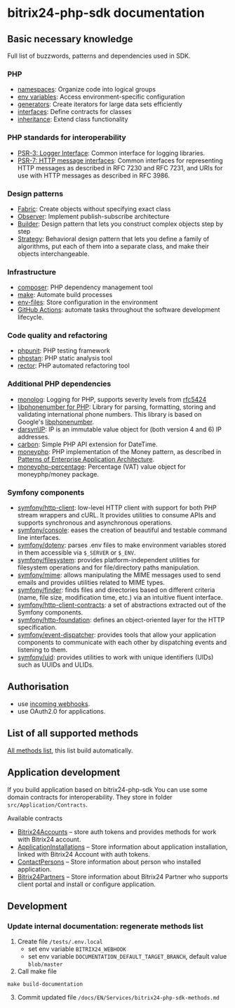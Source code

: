 bitrix24-php-sdk documentation
=============================================
## Basic necessary knowledge
Full list of buzzwords, patterns and dependencies used in SDK.

### PHP

- [namespaces](https://www.php.net/manual/en/language.namespaces.php): Organize code into logical groups
- [env variables](https://www.php.net/manual/en/reserved.variables.environment.php): Access environment-specific configuration
- [generators](https://www.php.net/manual/en/language.generators.php): Create iterators for large data sets efficiently
- [interfaces](https://www.php.net/manual/en/language.oop5.interfaces.php): Define contracts for classes
- [inheritance](https://www.php.net/manual/en/language.oop5.inheritance.php): Extend class functionality

### PHP standards for interoperability
- [PSR-3: Logger Interface](https://www.php-fig.org/psr/psr-3/): Common interface for logging libraries.
- [PSR-7: HTTP message interfaces](https://www.php-fig.org/psr/psr-7/): Common interfaces for representing HTTP messages as described in RFC 7230 and RFC 7231, and URIs for use with HTTP messages as described in RFC 3986.


### Design patterns
- [Fabric](https://refactoring.guru/design-patterns/factory-method): Create objects without specifying exact class
- [Observer](https://refactoring.guru/design-patterns/observer): Implement publish-subscribe architecture
- [Builder](https://refactoring.guru/design-patterns/builder): Design pattern that lets you construct complex objects step by step
- [Strategy](https://refactoring.guru/design-patterns/strategy): Behavioral design pattern that lets you define a family of algorithms, put each of them into a separate class, and make their objects interchangeable.

### Infrastructure
- [composer](https://getcomposer.org/doc/): PHP dependency management tool
- [make](https://www.gnu.org/software/make/manual/make.html): Automate build processes
- [env-files](https://12factor.net/config): Store configuration in the environment
- [GitHub Actions](https://docs.github.com/en/actions): automate tasks throughout the software development lifecycle.

### Code quality and refactoring
- [phpunit](https://phpunit.de/documentation.html): PHP testing framework
- [phpstan](https://phpstan.org/user-guide/getting-started): PHP static analysis tool
- [rector](https://getrector.org/documentation): PHP automated refactoring tool

### Additional PHP dependencies
- [monolog](https://github.com/Seldaek/monolog): Logging for PHP, supports severity levels from [rfc5424](https://datatracker.ietf.org/doc/html/rfc5424)
- [libphonenumber for PHP](https://github.com/giggsey/libphonenumber-for-php): Library for parsing, formatting, storing and validating international phone numbers. This library is based on Google's [libphonenumber](https://github.com/google/libphonenumber).
- [darsyn\IP](https://github.com/darsyn/ip): IP is an immutable value object for (both version 4 and 6) IP addresses.
- [carbon](https://github.com/briannesbitt/carbon): Simple PHP API extension for DateTime.
- [moneyphp](https://github.com/moneyphp/money): PHP implementation of the Money pattern, as described in [Patterns of Enterprise Application Architecture](https://martinfowler.com/books/eaa.html).
- [moneyphp-percentage](https://github.com/mesilov/moneyphp-percentage): Percentage (VAT) value object for moneyphp/money package.

### Symfony components
- [symfony/http-client](https://symfony.com/doc/current/http_client.html): low-level HTTP client with support for both PHP stream wrappers and cURL. It provides utilities to consume APIs and supports synchronous and asynchronous operations.
- [symfony/console](https://symfony.com/doc/current/components/console.html): eases the creation of beautiful and testable command line interfaces.
- [symfony/dotenv](https://github.com/symfony/dotenv): parses .env files to make environment variables stored in them accessible via `$_SERVER` or `$_ENV`.
- [symfony/filesystem](https://symfony.com/doc/current/components/filesystem.html): provides platform-independent utilities for filesystem operations and for file/directory paths manipulation. 
- [symfony/mime](https://symfony.com/doc/current/components/mime.html): allows manipulating the MIME messages used to send emails and provides utilities related to MIME types.
- [symfony/finder](https://symfony.com/doc/current/components/finder.html): finds files and directories based on different criteria (name, file size, modification time, etc.) via an intuitive fluent interface.
- [symfony/http-client-contracts](https://github.com/symfony/http-client-contracts): a set of abstractions extracted out of the Symfony components.
- [symfony/http-foundation](https://symfony.com/doc/current/components/http_foundation.html): defines an object-oriented layer for the HTTP specification.
- [symfony/event-dispatcher](https://symfony.com/doc/current/components/event_dispatcher.html): provides tools that allow your application components to communicate with each other by dispatching events and listening to them.
- [symfony/uid](https://symfony.com/doc/current/components/uid.html): provides utilities to work with unique identifiers (UIDs) such as UUIDs and ULIDs.

## Authorisation

- use [incoming webhooks](Core/Auth/auth.md).
- use OAuth2.0 for applications.

## List of all supported methods

[All methods list](Services/bitrix24-php-sdk-methods.md), this list build automatically.

## Application development

If you build application based on bitrix24-php-sdk You can use some domain contracts for interoperability.
They store in folder `src/Application/Contracts`.

Available contracts

- [Bitrix24Accounts](/src/Application/Contracts/Bitrix24Accounts/Docs/Bitrix24Accounts.md) – store auth tokens and
  provides methods for work with Bitrix24 account.
- [ApplicationInstallations](/src/Application/Contracts/ApplicationInstallations/Docs/ApplicationInstallations.md) –
  Store information about application installation, linked with Bitrix24 Account with auth tokens.
- [ContactPersons](/src/Application/Contracts/ContactPersons/Docs/ContactPersons.md) – Store information about person
  who installed application.
- [Bitrix24Partners](/src/Application/Contracts/Bitrix24Partners/Docs/Bitrix24Partners.md) – Store information about
  Bitrix24 Partner who supports client portal and install or configure application.

## Development

### Update internal documentation: regenerate methods list

1. Create file `/tests/.env.local`
    - set env variable `BITRIX24_WEBHOOK`
    - set env variable `DOCUMENTATION_DEFAULT_TARGET_BRANCH`, default value `blob/master`
2. Call make file

```shell
make build-documentation
```

3. Commit updated file `/docs/EN/Services/bitrix24-php-sdk-methods.md`